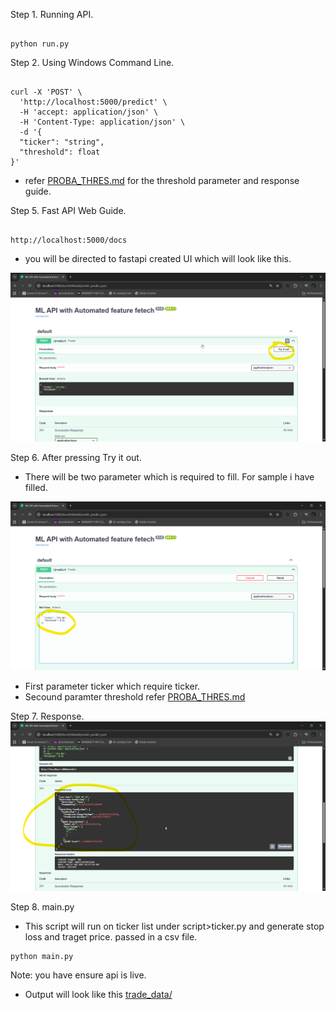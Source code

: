 Step 1. Running API.

```

python run.py

```

Step 2. Using Windows Command Line.

```

curl -X 'POST' \
  'http://localhost:5000/predict' \
  -H 'accept: application/json' \
  -H 'Content-Type: application/json' \
  -d '{
  "ticker": "string",
  "threshold": float
}'

```

- refer [PROBA_THRES.md](PROBA_THRES.md) for the threshold parameter and response guide.

Step 5. Fast API Web Guide.
```

http://localhost:5000/docs

```
- you will be directed to fastapi created UI which will look like this. 

![](image/FastAPI_first.png)

Step 6. After pressing Try it out.
- There will be two parameter which is required to fill. For sample i have filled.

![](image/FastAPI_payload.png)

* First parameter ticker which require ticker.
* Secound paramter threshold refer [PROBA_THRES.md](PROBA_THRES.md)

Step 7. Response.
![](image/FastAPI_response.png)

Step 8. main.py
- This script will run on ticker list under script>ticker.py and generate stop loss and traget price. passed in a csv file.
```
python main.py

```
Note: you have ensure api is live.
- Output will look like this [trade_data/](trade_data/)

